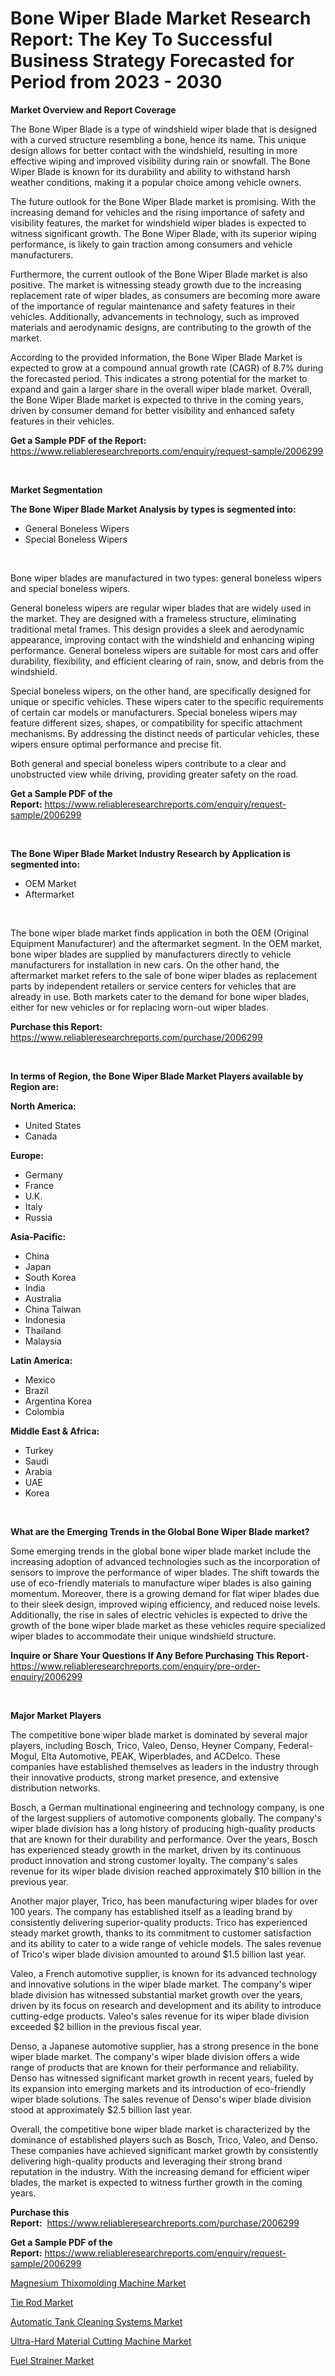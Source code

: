 <p><h1>Bone Wiper Blade Market Research Report: The Key To Successful Business Strategy Forecasted for Period from 2023 - 2030</h1></p><p><strong>Market Overview and Report Coverage</strong></p>
<p><p>The Bone Wiper Blade is a type of windshield wiper blade that is designed with a curved structure resembling a bone, hence its name. This unique design allows for better contact with the windshield, resulting in more effective wiping and improved visibility during rain or snowfall. The Bone Wiper Blade is known for its durability and ability to withstand harsh weather conditions, making it a popular choice among vehicle owners.</p><p>The future outlook for the Bone Wiper Blade market is promising. With the increasing demand for vehicles and the rising importance of safety and visibility features, the market for windshield wiper blades is expected to witness significant growth. The Bone Wiper Blade, with its superior wiping performance, is likely to gain traction among consumers and vehicle manufacturers.</p><p>Furthermore, the current outlook of the Bone Wiper Blade market is also positive. The market is witnessing steady growth due to the increasing replacement rate of wiper blades, as consumers are becoming more aware of the importance of regular maintenance and safety features in their vehicles. Additionally, advancements in technology, such as improved materials and aerodynamic designs, are contributing to the growth of the market.</p><p>According to the provided information, the Bone Wiper Blade Market is expected to grow at a compound annual growth rate (CAGR) of 8.7% during the forecasted period. This indicates a strong potential for the market to expand and gain a larger share in the overall wiper blade market. Overall, the Bone Wiper Blade market is expected to thrive in the coming years, driven by consumer demand for better visibility and enhanced safety features in their vehicles.</p></p>
<p><strong>Get a Sample PDF of the Report:</strong> <a href="https://www.reliableresearchreports.com/enquiry/request-sample/2006299">https://www.reliableresearchreports.com/enquiry/request-sample/2006299</a></p>
<p>&nbsp;</p>
<p><strong>Market Segmentation</strong></p>
<p><strong>The Bone Wiper Blade Market Analysis by types is segmented into:</strong></p>
<p><ul><li>General Boneless Wipers</li><li>Special Boneless Wipers</li></ul></p>
<p>&nbsp;</p>
<p><p>Bone wiper blades are manufactured in two types: general boneless wipers and special boneless wipers.</p><p>General boneless wipers are regular wiper blades that are widely used in the market. They are designed with a frameless structure, eliminating traditional metal frames. This design provides a sleek and aerodynamic appearance, improving contact with the windshield and enhancing wiping performance. General boneless wipers are suitable for most cars and offer durability, flexibility, and efficient clearing of rain, snow, and debris from the windshield.</p><p>Special boneless wipers, on the other hand, are specifically designed for unique or specific vehicles. These wipers cater to the specific requirements of certain car models or manufacturers. Special boneless wipers may feature different sizes, shapes, or compatibility for specific attachment mechanisms. By addressing the distinct needs of particular vehicles, these wipers ensure optimal performance and precise fit.</p><p>Both general and special boneless wipers contribute to a clear and unobstructed view while driving, providing greater safety on the road.</p></p>
<p><strong>Get a Sample PDF of the Report:</strong>&nbsp;<a href="https://www.reliableresearchreports.com/enquiry/request-sample/2006299">https://www.reliableresearchreports.com/enquiry/request-sample/2006299</a></p>
<p>&nbsp;</p>
<p><strong>The Bone Wiper Blade Market Industry Research by Application is segmented into:</strong></p>
<p><ul><li>OEM Market</li><li>Aftermarket</li></ul></p>
<p>&nbsp;</p>
<p><p>The bone wiper blade market finds application in both the OEM (Original Equipment Manufacturer) and the aftermarket segment. In the OEM market, bone wiper blades are supplied by manufacturers directly to vehicle manufacturers for installation in new cars. On the other hand, the aftermarket market refers to the sale of bone wiper blades as replacement parts by independent retailers or service centers for vehicles that are already in use. Both markets cater to the demand for bone wiper blades, either for new vehicles or for replacing worn-out wiper blades.</p></p>
<p><strong>Purchase this Report:</strong>&nbsp; <a href="https://www.reliableresearchreports.com/purchase/2006299">https://www.reliableresearchreports.com/purchase/2006299</a></p>
<p>&nbsp;</p>
<p><strong>In terms of Region, the Bone Wiper Blade Market Players available by Region are:</strong></p>
<p>
    <p> <strong> North America: </strong>
        <ul>
            <li>United States</li>
            <li>Canada</li>
        </ul>
        </p> 
    <p> <strong> Europe: </strong>
        <ul>
            <li>Germany</li>
            <li>France</li>
            <li>U.K.</li>
            <li>Italy</li>
            <li>Russia</li>
        </ul>
        </p> 
    <p> <strong> Asia-Pacific: </strong>
        <ul>
            <li>China</li>
            <li>Japan</li>
            <li>South Korea</li>
            <li>India</li>
            <li>Australia</li>
            <li>China Taiwan</li>
            <li>Indonesia</li>
            <li>Thailand</li>
            <li>Malaysia</li>
        </ul>
        </p> 
    <p> <strong> Latin America: </strong>
        <ul>
            <li>Mexico</li>
            <li>Brazil</li>
            <li>Argentina Korea</li>
            <li>Colombia</li>
        </ul>
        </p> 
    <p> <strong> Middle East & Africa: </strong>
        <ul>
            <li>Turkey</li>
            <li>Saudi</li>
            <li>Arabia</li>
            <li>UAE</li>
            <li>Korea</li>
        </ul>
    </p>
    </p>
<p>&nbsp;</p>
<p><strong>What are the Emerging Trends in the Global Bone Wiper Blade market?</strong></p>
<p><p>Some emerging trends in the global bone wiper blade market include the increasing adoption of advanced technologies such as the incorporation of sensors to improve the performance of wiper blades. The shift towards the use of eco-friendly materials to manufacture wiper blades is also gaining momentum. Moreover, there is a growing demand for flat wiper blades due to their sleek design, improved wiping efficiency, and reduced noise levels. Additionally, the rise in sales of electric vehicles is expected to drive the growth of the bone wiper blade market as these vehicles require specialized wiper blades to accommodate their unique windshield structure.</p></p>
<p><strong>Inquire or Share Your Questions If Any Before Purchasing This Report</strong>- <a href="https://www.reliableresearchreports.com/enquiry/pre-order-enquiry/2006299">https://www.reliableresearchreports.com/enquiry/pre-order-enquiry/2006299</a></p>
<p>&nbsp;</p>
<p><strong>Major Market Players</strong></p>
<p><p>The competitive bone wiper blade market is dominated by several major players, including Bosch, Trico, Valeo, Denso, Heyner Company, Federal-Mogul, Elta Automotive, PEAK, Wiperblades, and ACDelco. These companies have established themselves as leaders in the industry through their innovative products, strong market presence, and extensive distribution networks.</p><p>Bosch, a German multinational engineering and technology company, is one of the largest suppliers of automotive components globally. The company's wiper blade division has a long history of producing high-quality products that are known for their durability and performance. Over the years, Bosch has experienced steady growth in the market, driven by its continuous product innovation and strong customer loyalty. The company's sales revenue for its wiper blade division reached approximately $10 billion in the previous year.</p><p>Another major player, Trico, has been manufacturing wiper blades for over 100 years. The company has established itself as a leading brand by consistently delivering superior-quality products. Trico has experienced steady market growth, thanks to its commitment to customer satisfaction and its ability to cater to a wide range of vehicle models. The sales revenue of Trico's wiper blade division amounted to around $1.5 billion last year.</p><p>Valeo, a French automotive supplier, is known for its advanced technology and innovative solutions in the wiper blade market. The company's wiper blade division has witnessed substantial market growth over the years, driven by its focus on research and development and its ability to introduce cutting-edge products. Valeo's sales revenue for its wiper blade division exceeded $2 billion in the previous fiscal year.</p><p>Denso, a Japanese automotive supplier, has a strong presence in the bone wiper blade market. The company's wiper blade division offers a wide range of products that are known for their performance and reliability. Denso has witnessed significant market growth in recent years, fueled by its expansion into emerging markets and its introduction of eco-friendly wiper blade solutions. The sales revenue of Denso's wiper blade division stood at approximately $2.5 billion last year.</p><p>Overall, the competitive bone wiper blade market is characterized by the dominance of established players such as Bosch, Trico, Valeo, and Denso. These companies have achieved significant market growth by consistently delivering high-quality products and leveraging their strong brand reputation in the industry. With the increasing demand for efficient wiper blades, the market is expected to witness further growth in the coming years.</p></p>
<p><strong>Purchase this Report:</strong>&nbsp;&nbsp;<a href="https://www.reliableresearchreports.com/purchase/2006299">https://www.reliableresearchreports.com/purchase/2006299</a></p>
<p></p>
<p><strong>Get a Sample PDF of the Report:</strong>&nbsp;<a href="https://www.reliableresearchreports.com/enquiry/request-sample/2006299">https://www.reliableresearchreports.com/enquiry/request-sample/2006299</a></p>
<p><p><a href="https://www.linkedin.com/pulse/magnesium-thixomolding-machine-market-research-report-unlocks-x0uqe/">Magnesium Thixomolding Machine Market</a></p><p><a href="https://medium.com/@shiv151299/tie-rod-market-size-cagr-trends-2024-2030-6488ad6bb051">Tie Rod Market</a></p><p><a href="https://www.linkedin.com/pulse/automatic-tank-cleaning-systems-market-research-report-l2qse/">Automatic Tank Cleaning Systems Market</a></p><p><a href="https://www.linkedin.com/pulse/ultra-hard-material-cutting-machine-market-research-report-provides-i1ube/">Ultra-Hard Material Cutting Machine Market</a></p><p><a href="https://medium.com/@yashreports27/fuel-strainer-market-trends-and-market-analysis-forecasted-for-period-2023-2030-9e682132064f">Fuel Strainer Market</a></p></p>